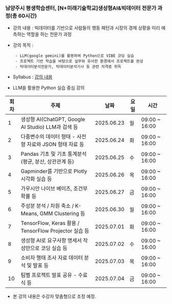 ### 남양주시 평생학습센터, [N+미래기술학교]생성형AI&빅데이터 전문가 과정(총 60시간)
- 강의 내용 : 빅데이터를 기반으로 사람들의 행동 패턴과 시장의 경제 상황을 미리 예측하는 역할을 하는 전문가 과정
- 강의 목적  :

       - LLM(google gemini)를 활용하여 Python으로 VIBE 코딩 실습
       - 프로젝트 기반 학습을 바탕으로 실무와 유사한 환경에서 프로젝트를 완성
       - 빅데이터분석전문가, 빅데이터분석기사 등 관련 자격증 취득
  
- Syllabus : [강의 내용](https://docs.google.com/document/d/e/2PACX-1vS-tkr7NCxINyR27HfnY3-aCUY27n0iguJiNnKd_k08xYgP-VpCzZl9KGbItsfyCIHu0ha9TE1ZbMVX/pub)
- LLM을 활용한 Python 실습 중심 강의

| 회차 | 주제                                                                 | 날짜         | 요일 | 시간             |
|------|----------------------------------------------------------------------|--------------|------|------------------|
| 1    | 생성형 AI(ChatGPT, Google AI Studio) LLM과 검색 등                 | 2025.06.23   | 월   | 09:00 ~ 16:00    |
| 2    | 다중변수의 데이터 형태 - 사전형 자료와 JSON 형태 자료 등           | 2025.06.24   | 화   | 09:00 ~ 16:00    |
| 3    | Pandas 기초 및 기초 통계분석 (평균, 분산, 상관관계 등)             | 2025.06.25   | 수   | 09:00 ~ 16:00    |
| 4    | Gapminder를 기반으로 Plotly 시각화 실습 등                         | 2025.06.26   | 목   | 09:00 ~ 16:00    |
| 5    | 가우시안 나이브 베이즈, 조건부확률 등                               | 2025.06.27   | 금   | 09:00 ~ 16:00    |
| 6    | 주성분 분석 / 차원 축소 / K-Means, GMM Clustering 등               | 2025.06.30   | 월   | 09:00 ~ 16:00    |
| 7    | TensorFlow, Keras 활용 / TensorFlow Projector 실습 등              | 2025.07.01   | 화   | 09:00 ~ 16:00    |
| 8    | 생성형 AI로 요구사항 명세서 작성만으로 코딩 실습 등                | 2025.07.02   | 수   | 09:00 ~ 16:00    |
| 9    | 소비자 행태 조사 자료 데이터 분석 및 발표 등                        | 2025.07.03   | 목   | 09:00 ~ 16:00    |
| 10   | 팀별 프로젝트 발표 공유 - 수료식 등                                 | 2025.07.04   | 금   | 09:00 ~ 16:00    |

* 본 강의 내용은 수강자 맞춤형으로 조정 예정.

